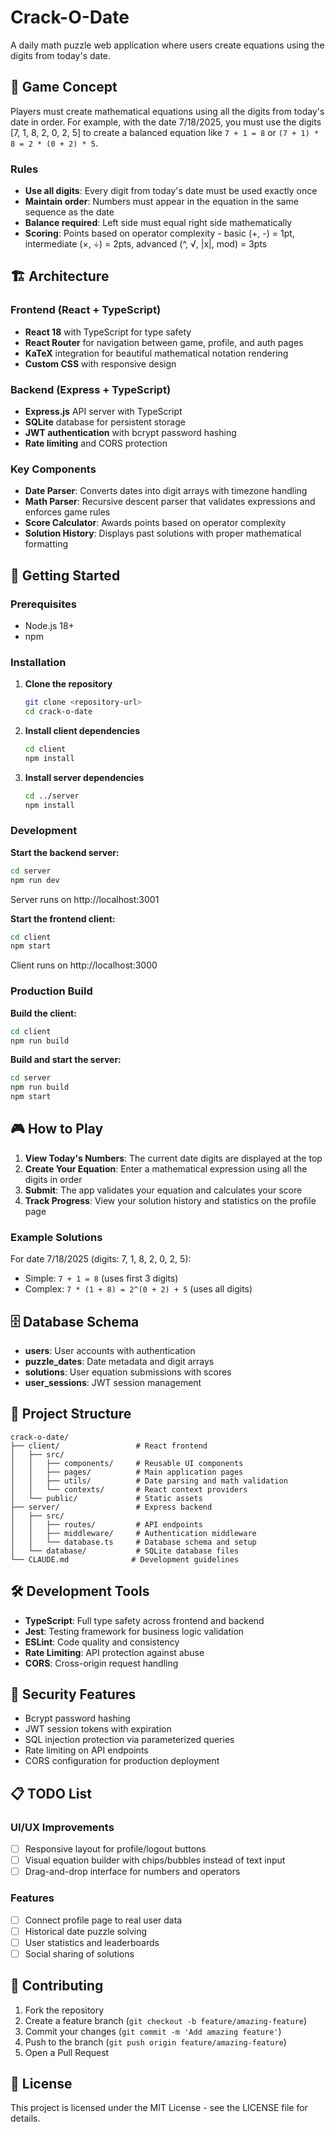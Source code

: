 # Crack-O-Date

A daily math puzzle web application where users create equations using the digits from today's date.

## 🎯 Game Concept

Players must create mathematical equations using all the digits from today's date in order. For example, with the date 7/18/2025, you must use the digits [7, 1, 8, 2, 0, 2, 5] to create a balanced equation like `7 + 1 = 8` or `(7 + 1) * 8 = 2 * (0 + 2) * 5`.

### Rules
- **Use all digits**: Every digit from today's date must be used exactly once
- **Maintain order**: Numbers must appear in the equation in the same sequence as the date
- **Balance required**: Left side must equal right side mathematically
- **Scoring**: Points based on operator complexity - basic (+, -) = 1pt, intermediate (×, ÷) = 2pts, advanced (^, √, |x|, mod) = 3pts

## 🏗️ Architecture

### Frontend (React + TypeScript)
- **React 18** with TypeScript for type safety
- **React Router** for navigation between game, profile, and auth pages
- **KaTeX** integration for beautiful mathematical notation rendering
- **Custom CSS** with responsive design

### Backend (Express + TypeScript)
- **Express.js** API server with TypeScript
- **SQLite** database for persistent storage
- **JWT authentication** with bcrypt password hashing
- **Rate limiting** and CORS protection

### Key Components
- **Date Parser**: Converts dates into digit arrays with timezone handling
- **Math Parser**: Recursive descent parser that validates expressions and enforces game rules
- **Score Calculator**: Awards points based on operator complexity
- **Solution History**: Displays past solutions with proper mathematical formatting

## 🚀 Getting Started

### Prerequisites
- Node.js 18+ 
- npm

### Installation

1. **Clone the repository**
   ```bash
   git clone <repository-url>
   cd crack-o-date
   ```

2. **Install client dependencies**
   ```bash
   cd client
   npm install
   ```

3. **Install server dependencies**
   ```bash
   cd ../server
   npm install
   ```

### Development

**Start the backend server:**
```bash
cd server
npm run dev
```
Server runs on http://localhost:3001

**Start the frontend client:**
```bash
cd client
npm start
```
Client runs on http://localhost:3000

### Production Build

**Build the client:**
```bash
cd client
npm run build
```

**Build and start the server:**
```bash
cd server
npm run build
npm start
```

## 🎮 How to Play

1. **View Today's Numbers**: The current date digits are displayed at the top
2. **Create Your Equation**: Enter a mathematical expression using all the digits in order
3. **Submit**: The app validates your equation and calculates your score
4. **Track Progress**: View your solution history and statistics on the profile page

### Example Solutions
For date 7/18/2025 (digits: 7, 1, 8, 2, 0, 2, 5):
- Simple: `7 + 1 = 8` (uses first 3 digits)
- Complex: `7 * (1 + 8) = 2^(0 + 2) + 5` (uses all digits)

## 🗄️ Database Schema

- **users**: User accounts with authentication
- **puzzle_dates**: Date metadata and digit arrays  
- **solutions**: User equation submissions with scores
- **user_sessions**: JWT session management

## 📁 Project Structure

```
crack-o-date/
├── client/                 # React frontend
│   ├── src/
│   │   ├── components/     # Reusable UI components
│   │   ├── pages/          # Main application pages
│   │   ├── utils/          # Date parsing and math validation
│   │   └── contexts/       # React context providers
│   └── public/             # Static assets
├── server/                 # Express backend
│   ├── src/
│   │   ├── routes/         # API endpoints
│   │   ├── middleware/     # Authentication middleware
│   │   └── database.ts     # Database schema and setup
│   └── database/           # SQLite database files
└── CLAUDE.md              # Development guidelines
```

## 🛠️ Development Tools

- **TypeScript**: Full type safety across frontend and backend
- **Jest**: Testing framework for business logic validation
- **ESLint**: Code quality and consistency
- **Rate Limiting**: API protection against abuse
- **CORS**: Cross-origin request handling

## 🔐 Security Features

- Bcrypt password hashing
- JWT session tokens with expiration
- SQL injection protection via parameterized queries
- Rate limiting on API endpoints
- CORS configuration for production deployment

## 📋 TODO List

### UI/UX Improvements
- [ ] Responsive layout for profile/logout buttons
- [ ] Visual equation builder with chips/bubbles instead of text input
- [ ] Drag-and-drop interface for numbers and operators

### Features
- [ ] Connect profile page to real user data
- [ ] Historical date puzzle solving
- [ ] User statistics and leaderboards
- [ ] Social sharing of solutions

## 🤝 Contributing

1. Fork the repository
2. Create a feature branch (`git checkout -b feature/amazing-feature`)
3. Commit your changes (`git commit -m 'Add amazing feature'`)
4. Push to the branch (`git push origin feature/amazing-feature`)
5. Open a Pull Request

## 📄 License

This project is licensed under the MIT License - see the LICENSE file for details.